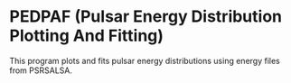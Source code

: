 # PEDPAF (Pulsar Energy Distribution Plotting And Fitting)

This program plots and fits pulsar energy distributions using energy files from PSRSALSA.
